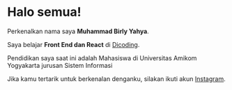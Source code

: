 # Halo semua! 

Perkenalkan nama saya **Muhammad Birly Yahya**.

Saya belajar **Front End dan React** di [Dicoding](https://www.dicoding.com/).

Pendidikan saya saat ini adalah Mahasiswa di Universitas Amikom Yogyakarta jurusan Sistem Informasi 

Jika kamu tertarik untuk berkenalan denganku, silakan ikuti akun [Instagram](https://www.instagram.com/birlyyahya/).
